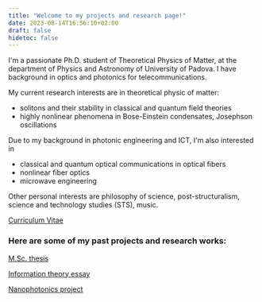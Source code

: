 ```yaml
---
title: "Welcome to my projects and research page!"
date: 2023-08-14T16:56:10+02:00
draft: false
hidetoc: false
---
```


 I'm a passionate Ph.D. student of Theoretical Physics of Matter, at the department of Physics and Astronomy of University of Padova.
I have background in optics and photonics for telecommunications.

My current research interests are in theoretical physic of matter: 
- solitons and their stability in classical and quantum field theories 
- highly nonlinear phenomena in Bose-Einstein condensates, Josephson oscillations

Due to my background in photonic engineering and ICT, I'm also interested in 
- classical and quantum optical communications in optical fibers
- nonlinear fiber optics
- microwave engineering

Other personal interests are philosophy of science, post-structuralism, science and technology studies (STS), music.


[Curriculum Vitae](../docs/CV.pdf)

### Here are some of my past projects and research works:
[M.Sc. thesis](../docs/Lorenzi_NLIN_BW.pdf)

[Information theory essay](../docs/IT_essay_Francesco_Lorenzi.pdf)

[Nanophotonics project](../docs/Nanophotonics.pdf)
